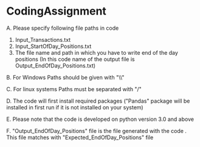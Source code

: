 # CodingAssignment
A. Please specify following file paths in code 
   1) Input_Transactions.txt     
   2) Input_StartOfDay_Positions.txt        
   3) The file name and path in which you have to write end of the day positions (In this code name of the output file is Output_EndOfDay_Positions.txt)

B. For Windows Paths should be given with "\\\\"

C. For linux systems Paths must be separated with "/"

D. The code will first install required packages ("Pandas" package will be installed in first run if it is not installed on your system)

E. Please note that the code is developed on python version 3.0 and above

F. "Output_EndOfDay_Positions" file is the file generated with the code . This file matches with        "Expected_EndOfDay_Positions" file
